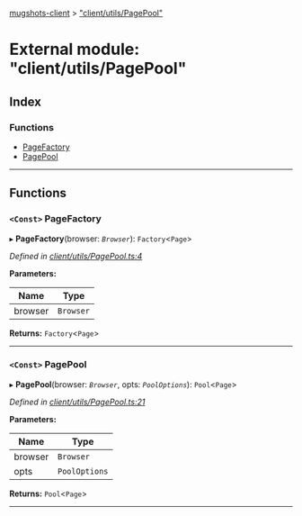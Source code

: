 [mugshots-client](../README.md) > ["client/utils/PagePool"](../modules/_client_utils_pagepool_.md)

# External module: "client/utils/PagePool"

## Index

### Functions

* [PageFactory](_client_utils_pagepool_.md#pagefactory)
* [PagePool](_client_utils_pagepool_.md#pagepool)

---

## Functions

<a id="pagefactory"></a>

### `<Const>` PageFactory

▸ **PageFactory**(browser: *`Browser`*): `Factory`<`Page`>

*Defined in [client/utils/PagePool.ts:4](https://github.com/agaricide/mugshots-client/blob/b6f584c/src/client/utils/PagePool.ts#L4)*

**Parameters:**

| Name | Type |
| ------ | ------ |
| browser | `Browser` |

**Returns:** `Factory`<`Page`>

___
<a id="pagepool"></a>

### `<Const>` PagePool

▸ **PagePool**(browser: *`Browser`*, opts: *`PoolOptions`*): `Pool`<`Page`>

*Defined in [client/utils/PagePool.ts:21](https://github.com/agaricide/mugshots-client/blob/b6f584c/src/client/utils/PagePool.ts#L21)*

**Parameters:**

| Name | Type |
| ------ | ------ |
| browser | `Browser` |
| opts | `PoolOptions` |

**Returns:** `Pool`<`Page`>

___


